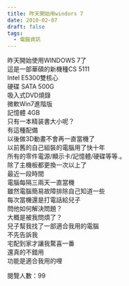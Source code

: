 ```yaml
---
title: 昨天開始用windors 7
date: 2010-02-07
draft: false
tags:
  - 電腦資訊
---
```

昨天開始使用WINDOWS 7了  
這是一部華碩的新機種CS 5111  
Intel E5300雙核心  
硬碟 SATA 500G  
吸入式DVD燒錄  
微軟Win7進階版  
記憶體 4GB  
只有一本精装書大小呢？  
有這種配備  
以後做3D動畫不會再一直當機了  
以前舊的自己組裝的電腦用了快十年  
所有的零件電源/顯示卡/記憶體/硬碟等等.。  
除了主機板都更換一次以上了  
最近一段時間  
電腦每隔三兩天一直當機  
雖然電腦簡易故障排除自己知道一些  
每次當機還是打電話給兒子  
問他如何解決問題？  
大概是被我問煩了？  
兒子幫我找了一部適合我用的電腦  
不先告訴我  
宅配到家才讓我騖喜一番  
還真的不錯用  
功能是適合我用的哩  


閱覽人數：99